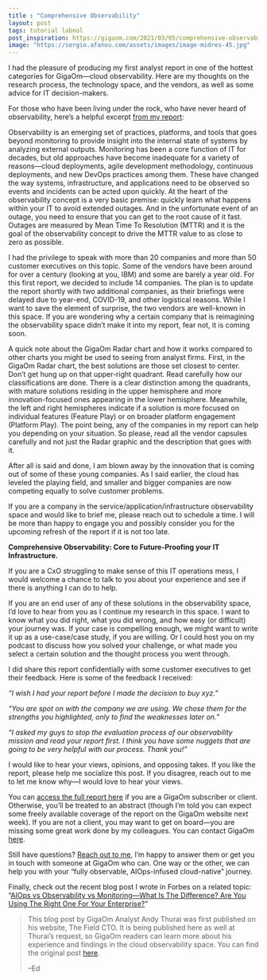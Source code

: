 ```yaml
---
title : "Comprehensive Observability"
layout: post
tags: tutorial labnol
post_inspiration: https://gigaom.com/2021/03/05/comprehensive-observability/
image: "https://sergio.afanou.com/assets/images/image-midres-45.jpg"
---
```


<p>I had the pleasure of producing my first analyst report in one of the hottest categories for GigaOm—cloud observability. Here are my thoughts on the research process, the technology space, and the vendors, as well as some advice for IT decision-makers.</p>
<p>For those who have been living under the rock, who have never heard of observability, here’s a helpful excerpt <a href="https://gigaom.com/report/gigaom-radar-for-cloud-observability/" target="_blank" rel="noopener">from my report</a>:</p>
<p>Observability is an emerging set of practices, platforms, and tools that goes beyond monitoring to provide insight into the internal state of systems by analyzing external outputs. Monitoring has been a core function of IT for decades, but old approaches have become inadequate for a variety of reasons—cloud deployments, agile development methodology, continuous deployments, and new DevOps practices among them. These have changed the way systems, infrastructure, and applications need to be observed so events and incidents can be acted upon quickly. At the heart of the observability concept is a very basic premise: quickly learn what happens within your IT to avoid extended outages. And in the unfortunate event of an outage, you need to ensure that you can get to the root cause of it fast. Outages are measured by Mean Time To Resolution (MTTR) and it is the goal of the observability concept to drive the MTTR value to as close to zero as possible.</p>
<p>I had the privilege to speak with more than 20 companies and more than 50 customer executives on this topic. Some of the vendors have been around for over a century (looking at you, IBM) and some are barely a year old. For this first report, we decided to include 14 companies. The plan is to update the report shortly with two additional companies, as their briefings were delayed due to year-end, COVID-19, and other logistical reasons. While I want to save the element of surprise, the two vendors are well-known in this space. If you are wondering why a certain company that is reimagining the observability space didn’t make it into my report, fear not, it is coming soon.</p>
<p>A quick note about the GigaOm Radar chart and how it works compared to other charts you might be used to seeing from analyst firms. First, in the GigaOm Radar chart, the best solutions are those set closest to center. Don’t get hung up on that upper-right quadrant. Read carefully how our classifications are done. There is a clear distinction among the quadrants, with mature solutions residing in the upper hemisphere and more innovation-focused ones appearing in the lower hemisphere. Meanwhile, the left and right hemispheres indicate if a solution is more focused on individual features (Feature Play) or on broader platform engagement (Platform Play). The point being, any of the companies in my report can help you depending on your situation. So please, read all the vendor capsules carefully and not just the Radar graphic and the description that goes with it.</p>
<p>After all is said and done, I am blown away by the innovation that is coming out of some of these young companies. As I said earlier, the cloud has leveled the playing field, and smaller and bigger companies are now competing equally to solve customer problems.</p>
<p>If you are a company in the service/application/infrastructure observability space and would like to brief me, please reach out to schedule a time. I will be more than happy to engage you and possibly consider you for the upcoming refresh of the report if it is not too late.</p>
<p><strong>Comprehensive Observability: Core to Future-Proofing your IT Infrastructure.</strong></p>
<p>If you are a CxO struggling to make sense of this IT operations mess, I would welcome a chance to talk to you about your experience and see if there is anything I can do to help.</p>
<p>If you are an end user of any of these solutions in the observability space, I’d love to hear from you as I continue my research in this space. I want to know what you did right, what you did wrong, and how easy (or difficult) your journey was. If your case is compelling enough, we might want to write it up as a use-case/case study, if you are willing. Or I could host you on my podcast to discuss how you solved your challenge, or what made you select a certain solution and the thought process you went through.</p>
<p>I did share this report confidentially with some customer executives to get their feedback. Here is some of the feedback I received:</p>
<p><em>“I wish I had your report before I made the decision to buy xyz.”</em></p>
<p><em>“You are spot on with the company we are using. We chose them for the strengths you highlighted, only to find the weaknesses later on.”</em></p>
<p><em>“I asked my guys to stop the evaluation process of our observability mission and read your report first. I think you have some nuggets that are going to be very helpful with our process. Thank you!”</em></p>
<p>I would like to hear your views, opinions, and opposing takes. If you like the report, please help me socialize this post. If you disagree, reach out to me to let me know why—I would love to hear your views.</p>
<p>You can <a href="https://gigaom.com/report/gigaom-radar-for-cloud-observability/" target="_blank" rel="noopener">access the full report here</a> if you are a GigaOm subscriber or client. Otherwise, you’ll be treated to an abstract (though I’m told you can expect some freely available coverage of the report on the GigaOm website next week). If you are not a client, you may want to get on board—you are missing some great work done by my colleagues. You can contact GigaOm<a href="mailto:sales@gigaom.com" target="_blank" rel="noopener"> here</a>.</p>
<p>Still have questions? <a href="mailto:info@thefieldcto.com">Reach out to me</a>, I’m happy to answer them or get you in touch with someone at GigaOm who can. One way or the other, we can help you with your “fully observable, AIOps-infused cloud-native” journey.</p>
<p>Finally, check out the recent blog post I wrote in Forbes on a related topic: “<a href="https://thefieldcto.com/aiops-vs-observability-vs-monitoring-what-is-the-difference-are-you-using-the-right-one-for-your-enterprise/" target="_blank" rel="noopener">AIOps vs Observability vs Monitoring—What Is The Difference? Are You Using The Right One For Your Enterprise?</a>”</p>
<blockquote><p>This blog post by GigaOm Analyst Andy Thurai was first published on his website, The Field CTO. It is being published here as well at Thurai’s request, so GigaOm readers can learn more about his experience and findings in the cloud observability space. You can find the original post <a href="https://thefieldcto.com/comprehensive-observability-is-core-to-future-proofing-your-it-infrastructure/" target="_blank" rel="noopener">here</a>.</p>
<p>&#8211;Ed</p></blockquote>
